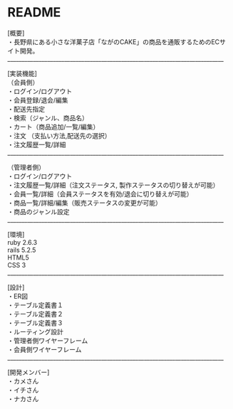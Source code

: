 # README

[概要]<br>
・長野県にある小さな洋菓子店「ながのCAKE」の商品を通販するためのECサイト開発。<br>
____________________________________________________________________________<br>

[実装機能]<br>
（会員側）<br>
・ログイン/ログアウト<br>
・会員登録/退会/編集<br>
・配送先指定<br>
・検索（ジャンル、商品名）<br>
・カート（商品追加/一覧/編集）<br>
・注文 （支払い方法,配送先の選択）<br>
・注文履歴一覧/詳細<br>
____________________________________________________________________________<br>

（管理者側）<br>
・ログイン/ログアウト<br>
・注文履歴一覧/詳細（注文ステータス, 製作ステータスの切り替えが可能）<br>
・会員一覧/詳細（会員ステータスを有効/退会に切り替えが可能）<br>
・商品一覧/詳細/編集（販売ステータスの変更が可能）<br>
・商品のジャンル設定<br>
____________________________________________________________________________<br>

[環境]<br>
ruby 2.6.3<br>
rails 5.2.5<br>
HTML5<br>
CSS 3<br>
____________________________________________________________________________<br>

[設計]<br>
・ER図<br>
・テーブル定義書１<br>
・テーブル定義書２<br>
・テーブル定義書３<br>
・ルーティング設計<br>
・管理者側ワイヤーフレーム<br>
・会員側ワイヤーフレーム<br>
____________________________________________________________________________<br>

[開発メンバー]<br>
・カメさん<br>
・イチさん<br>
・ナカさん<br>
